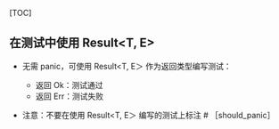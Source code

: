 
[TOC]

## 在测试中使用 Result<T, E>
- 无需 panic，可使用 Result<T, E＞ 作为返回类型编写测试：
  - 返回 Ok：测试通过
  - 返回 Err：测试失败

- 注意：不要在使用 Result<T, E＞ 编写的测试上标注 # ［should_panic］

